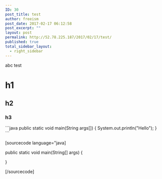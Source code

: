 ```yaml
---
ID: 30
post_title: test
author: freeism
post_date: 2017-02-17 06:12:58
post_excerpt: ""
layout: post
permalink: http://52.78.225.187/2017/02/17/test/
published: true
total_sidebar_layout:
  - right_sidebar
---
```

abc test

# h1
<h2>h2</h2>
<h3>h3</h3>
```java
public static void main(String args[]) {
System.out.println(&quot;Hello&quot;);
}
```

[sourcecode language="java]

public static void main(String[] args) {

}

[/sourcecode]